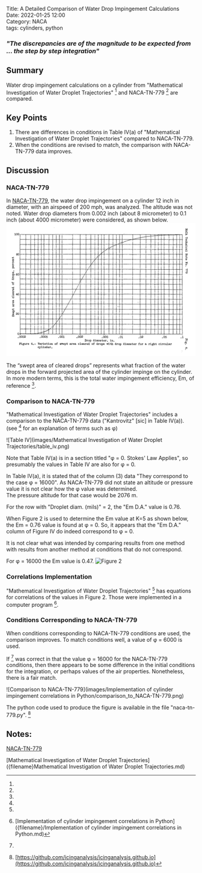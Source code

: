 Title: A Detailed Comparison of Water Drop Impingement Calculations    
Date: 2022-01-25 12:00  
Category: NACA  
tags: cylinders, python  

### _"The discrepancies are of the magnitude to be expected from ... the step by step integration"_  

## Summary
Water drop impingement calculations on a cylinder from 
"Mathematical Investigation of Water Droplet Trajectories" [^1]
and NACA-TN-779 [^2] are compared.

## Key Points
1. There are differences in conditions in Table IV(a) of "Mathematical Investigation of Water Droplet Trajectories" compared to NACA-TN-779.
2. When the conditions are revised to match, the comparison with NACA-TN-779 data improves.

## Discussion

### NACA-TN-779

In [NACA-TN-779]({filename}NACA-TN-779.md), the water drop impingement on a cylinder 12 inch in diameter, 
with an airspeed of 200 mph, was analyzed. 
The altitude was not noted. Water drop diameters from 0.002 inch (about 8 micrometer) to 0.1 inch 
(about 4000 micrometer) were considered, as shown below.
![Swept Area](images/naca-tn-779/tn-779-area.png "Swept area cleared of drops")

The “swept area of cleared drops” represents what fraction of the water drops in the 
forward projected area of the cylinder impinge on the cylinder. 
In more modern terms, this is the total water impingement efficiency, Em, of reference [^1].

### Comparison to NACA-TN-779

"Mathematical Investigation of Water Droplet Trajectories" includes a comparison to the NACA-TN-779 data 
("Kantrovitz" [sic] in Table IV(a)). (see [^1] for an explanation of terms such as φ)

![Table IV](images/Mathematical Investigation of Water Droplet Trajectories/table_iv.png)

Note that Table IV(a) is in a section titled "φ = 0. Stokes' Law Applies", 
so presumably the values in Table IV are also for φ = 0.

In Table IV(a), it is stated that of the column (3) data "They correspond to the case φ = 16000". 
As NACA-TN-779 did not state an altitude or pressure value it is not clear how the φ value was determined.  
The pressure altitude for that case would be 2076 m. 

For the row with "Droplet diam. (mils)" = 2, the "Em D.A." value is 0.76. 

When Figure 2 is used to determine the Em value at K=5 as shown below, 
the Em = 0.76 value is found at φ = 0. 
So, it appears that the "Em D.A." column of Figure IV do indeed correspond to φ = 0.

It is not clear what was intended by comparing results from one method with results from another method 
at conditions that do not correspond.

For φ = 16000 the Em value is 0.47.
![Figure 2](/images/aaf-tr-5418/figure_2_lines.png)

### Correlations Implementation

"Mathematical Investigation of Water Droplet Trajectories" [^1] has equations for correlations of the values in Figure 2. 
Those were implemented in a computer program [^3].

### Conditions Corresponding to NACA-TN-779

When conditions corresponding to NACA-TN-779 conditions are used, the comparison improves. 
To match conditions well, a value of φ = 6000 is used.

If [^2] was correct in that the value φ = 16000 for the NACA-TN-779 conditions, 
then there appears to be some difference in the initial conditions for the integration, 
or perhaps values of the air properties. Nonetheless, there is a fair match.

![Comparison to NACA-TN-779](images/Implementation of cylinder impingement correlations in Python/comparison_to_NACA-TN-779.png)

The python code used to produce the figure is available in the file "naca-tn-779.py". [^4]

## Notes:
[^1]:
[NACA-TN-779]({filename}/NACA-TN-779.md)
[^2]:  
[Mathematical Investigation of Water Droplet Trajectories]({filename}Mathematical Investigation of Water Droplet Trajectories.md)
[^3]: [Implementation of cylinder impingement correlations in Python]({filename}/Implementation of cylinder impingement correlations in Python.md)
[^4]: [https://github.com/icinganalysis/icinganalysis.github.io](https://github.com/icinganalysis/icinganalysis.github.io)  
